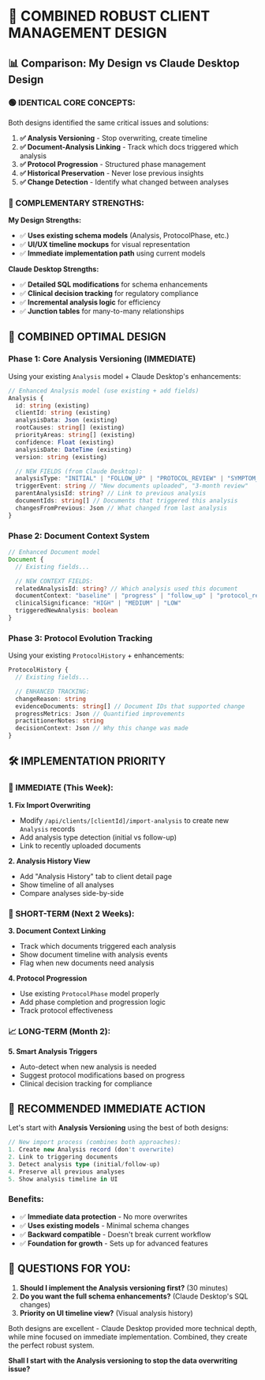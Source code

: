 # 🎯 COMBINED ROBUST CLIENT MANAGEMENT DESIGN

## 📊 **Comparison: My Design vs Claude Desktop Design**

### **🟢 IDENTICAL CORE CONCEPTS:**

Both designs identified the same critical issues and solutions:

1. **✅ Analysis Versioning** - Stop overwriting, create timeline
2. **✅ Document-Analysis Linking** - Track which docs triggered which analysis
3. **✅ Protocol Progression** - Structured phase management
4. **✅ Historical Preservation** - Never lose previous insights
5. **✅ Change Detection** - Identify what changed between analyses

### **🔄 COMPLEMENTARY STRENGTHS:**

**My Design Strengths:**

- ✅ **Uses existing schema models** (Analysis, ProtocolPhase, etc.)
- ✅ **UI/UX timeline mockups** for visual representation
- ✅ **Immediate implementation path** using current models

**Claude Desktop Strengths:**

- ✅ **Detailed SQL modifications** for schema enhancements
- ✅ **Clinical decision tracking** for regulatory compliance
- ✅ **Incremental analysis logic** for efficiency
- ✅ **Junction tables** for many-to-many relationships

## 🚀 **COMBINED OPTIMAL DESIGN**

### **Phase 1: Core Analysis Versioning (IMMEDIATE)**

Using your existing `Analysis` model + Claude Desktop's enhancements:

```typescript
// Enhanced Analysis model (use existing + add fields)
Analysis {
  id: string (existing)
  clientId: string (existing)
  analysisData: Json (existing)
  rootCauses: string[] (existing)
  priorityAreas: string[] (existing)
  confidence: Float (existing)
  analysisDate: DateTime (existing)
  version: string (existing)

  // NEW FIELDS (from Claude Desktop):
  analysisType: "INITIAL" | "FOLLOW_UP" | "PROTOCOL_REVIEW" | "SYMPTOM_CHANGE"
  triggerEvent: string // "New documents uploaded", "3-month review"
  parentAnalysisId: string? // Link to previous analysis
  documentIds: string[] // Documents that triggered this analysis
  changesFromPrevious: Json // What changed from last analysis
}
```

### **Phase 2: Document Context System**

```typescript
// Enhanced Document model
Document {
  // Existing fields...

  // NEW CONTEXT FIELDS:
  relatedAnalysisId: string? // Which analysis used this document
  documentContext: "baseline" | "progress" | "follow_up" | "protocol_review"
  clinicalSignificance: "HIGH" | "MEDIUM" | "LOW"
  triggeredNewAnalysis: boolean
}
```

### **Phase 3: Protocol Evolution Tracking**

Using your existing `ProtocolHistory` + enhancements:

```typescript
ProtocolHistory {
  // Existing fields...

  // ENHANCED TRACKING:
  changeReason: string
  evidenceDocuments: string[] // Document IDs that supported change
  progressMetrics: Json // Quantified improvements
  practitionerNotes: string
  decisionContext: Json // Why this change was made
}
```

## 🛠️ **IMPLEMENTATION PRIORITY**

### **🚨 IMMEDIATE (This Week):**

**1. Fix Import Overwriting**

- Modify `/api/clients/[clientId]/import-analysis` to create new `Analysis` records
- Add analysis type detection (initial vs follow-up)
- Link to recently uploaded documents

**2. Analysis History View**

- Add "Analysis History" tab to client detail page
- Show timeline of all analyses
- Compare analyses side-by-side

### **📅 SHORT-TERM (Next 2 Weeks):**

**3. Document Context Linking**

- Track which documents triggered each analysis
- Show document timeline with analysis events
- Flag when new documents need analysis

**4. Protocol Progression**

- Use existing `ProtocolPhase` model properly
- Add phase completion and progression logic
- Track protocol effectiveness

### **📈 LONG-TERM (Month 2):**

**5. Smart Analysis Triggers**

- Auto-detect when new analysis is needed
- Suggest protocol modifications based on progress
- Clinical decision tracking for compliance

## 🎯 **RECOMMENDED IMMEDIATE ACTION**

Let's start with **Analysis Versioning** using the best of both designs:

```typescript
// New import process (combines both approaches):
1. Create new Analysis record (don't overwrite)
2. Link to triggering documents
3. Detect analysis type (initial/follow-up)
4. Preserve all previous analyses
5. Show analysis timeline in UI
```

### **Benefits:**

- ✅ **Immediate data protection** - No more overwrites
- ✅ **Uses existing models** - Minimal schema changes
- ✅ **Backward compatible** - Doesn't break current workflow
- ✅ **Foundation for growth** - Sets up for advanced features

## 🤔 **QUESTIONS FOR YOU:**

1. **Should I implement the Analysis versioning first?** (30 minutes)
2. **Do you want the full schema enhancements?** (Claude Desktop's SQL changes)
3. **Priority on UI timeline view?** (Visual analysis history)

Both designs are excellent - Claude Desktop provided more technical depth, while mine focused on immediate implementation. Combined, they create the perfect robust system.

**Shall I start with the Analysis versioning to stop the data overwriting issue?**

